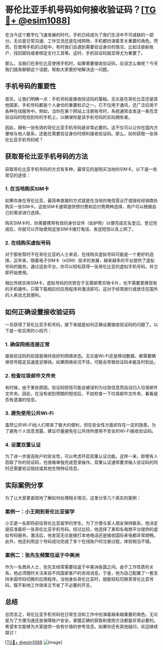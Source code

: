 # 哥伦比亚手机号码如何接收验证码？[[TG💪+ @esim1088](https://t.me/s/esim1088)]

在当今这个数字化飞速发展的时代，手机已经成为了我们生活中不可或缺的一部分。无论是日常沟通、工作交流还是在线购物，手机都扮演着至关重要的角色。然而，在使用手机的过程中，有时我们会遇到需要验证身份的情况，比如注册新账户、找回密码或者绑定支付工具等。这时，手机验证码就显得尤为重要了。

那么，当我们在哥伦比亚使用手机时，如果需要接收验证码，应该怎么做呢？今天我们就来聊聊这个话题，帮助大家更好地解决这一问题。

## 手机号码的重要性

首先，让我们明确一点：手机号码是接收验证码的基础。无论是在哥伦比亚还是其他国家，手机号码都是个人身份的重要标识之一。它不仅用于通讯，还广泛应用于各种在线服务中。例如，当你在某个网站上注册账号时，系统通常会发送一条包含验证码的短信到你的手机上，以确保你是该手机号码的实际拥有者。

因此，拥有一张有效的哥伦比亚手机号码是非常必要的。这不仅可以让你在国内方便地与他人联系，还能在需要验证身份时顺利接收验证码。那么，如何获取一张哥伦比亚手机号码呢？

## 获取哥伦比亚手机号码的方法

获取哥伦比亚手机号码的方式有多种，最常见的是购买当地的SIM卡。以下是一些常见的途径：

### 1. 在当地购买SIM卡

如果你身在哥伦比亚，最简单直接的方式就是在当地的电信营业厅或授权经销商处购买一张SIM卡。这些SIM卡通常提供预付费和后付费两种选择，用户可以根据自己的需求进行选择。

购买SIM卡时，你需要携带有效的身份证件（如护照）以便完成实名登记。登记完成后，你就可以开始使用这张SIM卡拨打电话、发送短信以及上网了。

### 2. 在线购买虚拟号码

对于那些暂时不在哥伦比亚的人士来说，在线购买虚拟号码可能是一个更好的选择。近年来，随着电子SIM卡（eSIM）技术的发展，越来越多的平台提供了虚拟号码的服务。通过这些平台，你可以轻松获得一张哥伦比亚的虚拟手机号码，并立即开始使用。

相比传统实体SIM卡，虚拟号码的优势在于无需邮寄实物卡片，也不需要更换现有的手机硬件。只需下载相应的应用程序并激活即可。这对于经常旅行或居住在国外的人来说尤其便利。

## 如何正确设置接收验证码

一旦获得了哥伦比亚手机号码，接下来就是如何正确设置接收验证码的问题了。以下是一些实用的小技巧：

### 1. 确保网络连接正常

接收验证码的前提是保持良好的网络状态。无论是Wi-Fi还是移动数据，都需要确保信号稳定且速度足够快。如果网络状况不佳，可能会导致验证码未能及时到达。

### 2. 检查垃圾邮件文件夹

有时候，由于某些原因，验证码短信可能会被误判为垃圾信息而自动归入垃圾邮件文件夹。因此，在没有收到预期的短信后，不妨检查一下垃圾邮件文件夹，看看是否有遗漏的信息。

### 3. 避免使用公共Wi-Fi

虽然公共Wi-Fi给人们带来了极大的便利，但在安全性方面却存在一定的隐患。为了避免个人信息泄露，建议尽量避免在公共场所使用不安全的Wi-Fi接收验证码。

### 4. 设置双重认证

为了进一步提高账户的安全性，可以考虑开启双重认证功能。这样一来，即使有人窃取了你的验证码，也很难单独完成登录操作。双重认证通常要求输入验证码的同时还需要验证指纹或其他生物特征信息。

## 实际案例分享

为了让大家更直观地了解如何处理相关情况，这里分享几个真实的案例：

### 案例一：小王刚到哥伦比亚留学

小王是一名即将前往哥伦比亚留学的学生。为了方便与家人朋友保持联系，他决定提前准备好一张哥伦比亚手机号码。经过比较，他选择了某知名电商平台提供的虚拟号码服务。激活后，他发现无论是拨打本地电话还是接收国际来电都非常顺畅。此外，他还利用这个号码成功完成了多个在线账户的注册过程，体验相当不错。

### 案例二：张先生频繁往返于中美洲

作为一名商务人士，张先生经常需要往返于中美洲各国之间。由于工作性质的关系，他必须随时关注来自不同国家客户的咨询消息。于是，他为自己配置了一套支持多国号码切换的应用程序。当他身处哥伦比亚时，就能轻松切换至哥伦比亚号码，既不影响工作效率又节省了不必要的开支。

## 总结

总而言之，哥伦比亚手机号码在日常生活和工作中扮演着越来越重要的角色。无论是为了方便沟通还是保障账户安全，掌握正确的获取和使用方法都是非常必要的。希望本文能够为大家提供一些有价值的参考信息。如果你还有其他疑问，欢迎继续探讨！

[[TG💪+ @esim1088](https://t.me/s/esim1088) ![Image](https://i.postimg.cc/4NQfJmqS/Snipaste-2025-05-13-00-14-12.png)]
